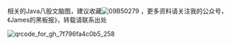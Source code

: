 相关的Java八股文脑图，建议收藏![09B50279](https://user-images.githubusercontent.com/41276134/221076904-b7480afb-f42b-4f2e-b1cd-af6c7f90379f.png)
，更多资料请关注我的公众号，《James的黑板报》，转载请联系出处

![qrcode_for_gh_7f796fa4c0b5_258](https://user-images.githubusercontent.com/41276134/221076856-281f436f-7119-4695-b74d-e567b66159db.jpg)

